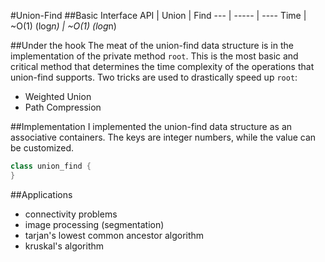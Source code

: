 #Union-Find
##Basic Interface
API | Union | Find
--- | ----- | ----
Time | ~O(1) (log*n) | ~O(1) (log*n)

##Under the hook
The meat of the union-find data structure is in the implementation of the private method `root`. This is the most basic and critical method that determines the time complexity of the operations that union-find supports.
Two tricks are used to drastically speed up `root`:
- Weighted Union
- Path Compression

##Implementation
I implemented the union-find data structure as an associative containers. The keys are integer numbers, while the value can be customized.
```C++
class union_find {
}
```

##Applications
- connectivity problems
- image processing (segmentation)
- tarjan's lowest common ancestor algorithm
- kruskal's algorithm
